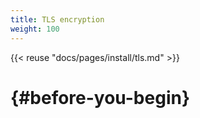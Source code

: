 ```yaml
---
title: TLS encryption
weight: 100
---
```


{{< reuse "docs/pages/install/tls.md" >}}

# {#before-you-begin}